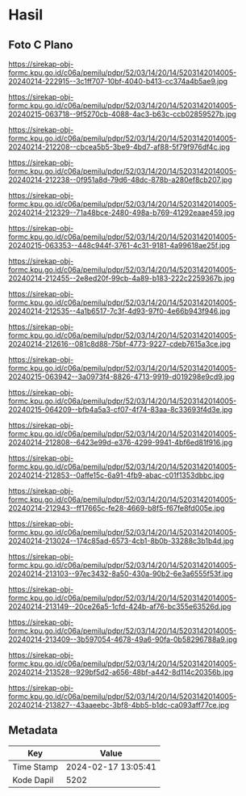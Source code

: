 # Hasil

## Foto C Plano

https://sirekap-obj-formc.kpu.go.id/c06a/pemilu/pdpr/52/03/14/20/14/5203142014005-20240214-222915--3c1ff707-10bf-4040-b413-cc374a4b5ae9.jpg

https://sirekap-obj-formc.kpu.go.id/c06a/pemilu/pdpr/52/03/14/20/14/5203142014005-20240215-063718--9f5270cb-4088-4ac3-b63c-ccb02859527b.jpg

https://sirekap-obj-formc.kpu.go.id/c06a/pemilu/pdpr/52/03/14/20/14/5203142014005-20240214-212208--cbcea5b5-3be9-4bd7-af88-5f79f976df4c.jpg

https://sirekap-obj-formc.kpu.go.id/c06a/pemilu/pdpr/52/03/14/20/14/5203142014005-20240214-212238--0f951a8d-79d6-48dc-878b-a280ef8cb207.jpg

https://sirekap-obj-formc.kpu.go.id/c06a/pemilu/pdpr/52/03/14/20/14/5203142014005-20240214-212329--71a48bce-2480-498a-b769-41292eaae459.jpg

https://sirekap-obj-formc.kpu.go.id/c06a/pemilu/pdpr/52/03/14/20/14/5203142014005-20240215-063353--448c944f-3761-4c31-9181-4a99618ae25f.jpg

https://sirekap-obj-formc.kpu.go.id/c06a/pemilu/pdpr/52/03/14/20/14/5203142014005-20240214-212455--2e8ed20f-99cb-4a89-b183-222c2259367b.jpg

https://sirekap-obj-formc.kpu.go.id/c06a/pemilu/pdpr/52/03/14/20/14/5203142014005-20240214-212535--4a1b6517-7c3f-4d93-97f0-4e66b943f946.jpg

https://sirekap-obj-formc.kpu.go.id/c06a/pemilu/pdpr/52/03/14/20/14/5203142014005-20240214-212616--081c8d88-75bf-4773-9227-cdeb7615a3ce.jpg

https://sirekap-obj-formc.kpu.go.id/c06a/pemilu/pdpr/52/03/14/20/14/5203142014005-20240215-063942--3a0973f4-8826-4713-9919-d019298e9cd9.jpg

https://sirekap-obj-formc.kpu.go.id/c06a/pemilu/pdpr/52/03/14/20/14/5203142014005-20240215-064209--bfb4a5a3-cf07-4f74-83aa-8c33693f4d3e.jpg

https://sirekap-obj-formc.kpu.go.id/c06a/pemilu/pdpr/52/03/14/20/14/5203142014005-20240214-212808--6423e99d-e376-4299-9941-4bf6ed81f916.jpg

https://sirekap-obj-formc.kpu.go.id/c06a/pemilu/pdpr/52/03/14/20/14/5203142014005-20240214-212853--0affe15c-6a91-4fb9-abac-c01f1353dbbc.jpg

https://sirekap-obj-formc.kpu.go.id/c06a/pemilu/pdpr/52/03/14/20/14/5203142014005-20240214-212943--ff17665c-fe28-4669-b8f5-f67fe8fd005e.jpg

https://sirekap-obj-formc.kpu.go.id/c06a/pemilu/pdpr/52/03/14/20/14/5203142014005-20240214-213024--174c85ad-6573-4cb1-8b0b-33288c3b1b4d.jpg

https://sirekap-obj-formc.kpu.go.id/c06a/pemilu/pdpr/52/03/14/20/14/5203142014005-20240214-213103--97ec3432-8a50-430a-90b2-6e3a6555f53f.jpg

https://sirekap-obj-formc.kpu.go.id/c06a/pemilu/pdpr/52/03/14/20/14/5203142014005-20240214-213149--20ce26a5-1cfd-424b-af76-bc355e63526d.jpg

https://sirekap-obj-formc.kpu.go.id/c06a/pemilu/pdpr/52/03/14/20/14/5203142014005-20240214-213409--3b597054-4678-49a6-90fa-0b58296788a9.jpg

https://sirekap-obj-formc.kpu.go.id/c06a/pemilu/pdpr/52/03/14/20/14/5203142014005-20240214-213528--929bf5d2-a656-48bf-a442-8d114c20356b.jpg

https://sirekap-obj-formc.kpu.go.id/c06a/pemilu/pdpr/52/03/14/20/14/5203142014005-20240214-213827--43aaeebc-3bf8-4bb5-b1dc-ca093aff77ce.jpg


## Metadata

| Key        | Value               |
| ---------- | ------------------- |
| Time Stamp | 2024-02-17 13:05:41 |
| Kode Dapil | 5202                |



